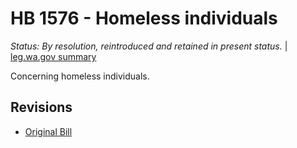 # HB 1576 - Homeless individuals
*Status: By resolution, reintroduced and retained in present status.* | [leg.wa.gov summary](https://app.leg.wa.gov/billsummary?BillNumber=1576&Year=2021)

Concerning homeless individuals.

## Revisions
* [Original Bill](1/)